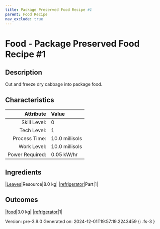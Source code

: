 ```yaml
---
title: Package Preserved Food Recipe #1
parent: Food Recipe
nav_exclude: true
---
```

# Food - Package Preserved Food Recipe #1

## Description
Cut and freeze dry cabbage into package food.

## Characteristics

| Attribute      | Value |
|--------:|:------|
|Skill Level:|0|
|Tech Level:|1|
|Process Time:|10.0 millisols|
|Work Level:|10.0 millisols|
|Power Required:|0.05 kW/hr|

## Ingredients

|[Leaves](../resource/leaves.html)|Resource|8.0 kg|
|[refrigerator](../part/refrigerator.html)|Part|1|

## Outcomes

|[food](../resource/food.html)|3.0 kg|
|[refrigerator](../part/refrigerator.html)|1|


Version: pre-3.9.0 Generated on: 2024-12-01T19:57:19.2243459
{: .fs-3 }


